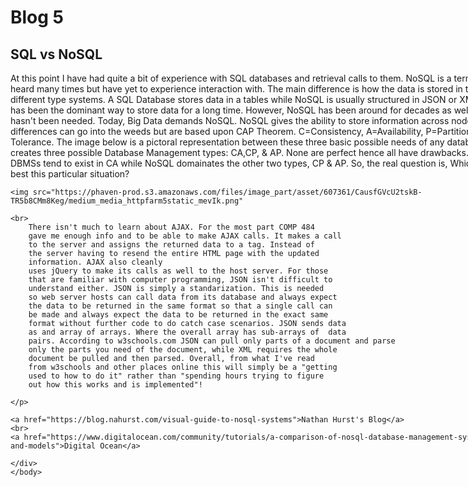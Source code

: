 <html>
	<head>
		<style>
			div{
			width: 800;
			word-wrap: break-word;
			}
		</style>
	</head>
	<body>	
		<h1>Blog 5</h1>
		<h2>SQL vs NoSQL</h2>
	<div>
	<p>
		At this point I have had quite a bit of experience with SQL databases
		and retrieval calls to them. NoSQL is a term I've heard many times
		but have yet to experience interaction with. The main difference
		is how the data is stored in these different type systems. A SQL
		Database stores data in a tables while NoSQL is usually structured
		in JSON or XML. SQL has been the dominant way to store data for a long time.
		However, NoSQL has been around for decades as well but hasn't been needed.
		Today, Big Data demands NoSQL. NoSQL gives the ability to store information
		across nodes The differences can go into the weeds but are based
		upon CAP Theorem. C=Consistency, A=Availability, P=Partition Tolerance. 
		The image below is a pictoral representation between these three
		basic possible needs of any database. This creates three possible
		Database Management types: CA,CP, & AP. None are perfect hence all
		have drawbacks. SQL DBMSs tend to exist in CA while NoSQL domainates
		the other two types, CP & AP. So, the real question is, Which one is best 
		this particular situation?
	<br>
	
	<img src="https://phaven-prod.s3.amazonaws.com/files/image_part/asset/607361/CausfGVcU2tskB-TR5b8CMm8Keg/medium_media_httpfarm5static_mevIk.png"
	
	<br>
		There isn't much to learn about AJAX. For the most part COMP 484
		gave me enough info and to be able to make AJAX calls. It makes a call
		to the server and assigns the returned data to a tag. Instead of 
		the server having to resend the entire HTML page with the updated
		information. AJAX also cleanly
		uses jQuery to make its calls as well to the host server. For those 
		that are familiar with computer programming, JSON isn't difficult to 
		understand either. JSON is simply a standarization. This is needed
		so web server hosts can call data from its database and always expect
		the data to be returned in the same format so that a single call can
		be made and always expect the data to be returned in the exact same
		format without further code to do catch case scenarios. JSON sends data
		as and array of arrays. Where the overall array has sub-arrays of  data
		pairs. According to w3schools.com JSON can pull only parts of a document and parse
		only the parts you need of the document, while XML requires the whole 
		document be pulled and then parsed. Overall, from what I've read
		from w3schools and other places online this will simply be a "getting
		used to how to do it" rather than "spending hours trying to figure
		out how this works and is implemented"!
		
	</p>
	
	<a href="https://blog.nahurst.com/visual-guide-to-nosql-systems">Nathan Hurst's Blog</a>
	<br>
	<a href="https://www.digitalocean.com/community/tutorials/a-comparison-of-nosql-database-management-systems-and-models">Digital Ocean</a>
	
	</div>
	</body>
</html>
